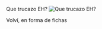 Que trucazo EH?
![Que trucazo EH?](https://static.wikia.nocookie.net/memes-pedia/images/7/7b/Trucazo.jpg/revision/latest/scale-to-width-down/400?cb=20200803163456&path-prefix=es)

Volví, en forma de fichas